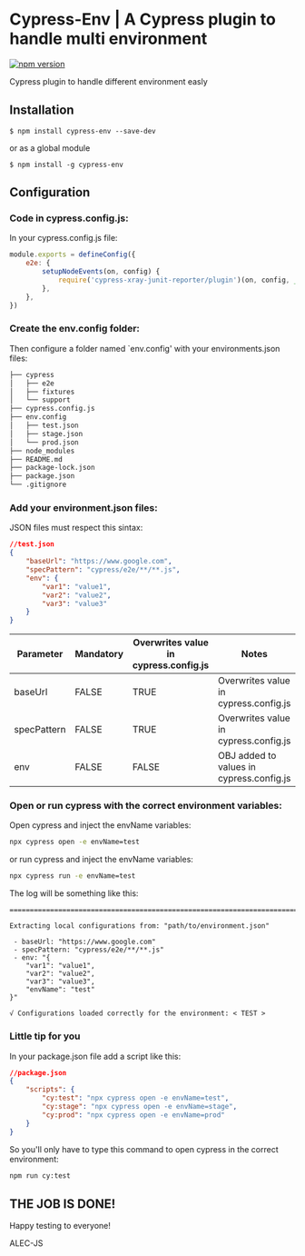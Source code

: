 # Cypress-Env | A Cypress plugin to handle multi environment

[![npm version](https://badge.fury.io/js/cypress-env.svg)](https://badge.fury.io/js/cypress-env)

Cypress plugin to handle different environment easly

## Installation

```shell
$ npm install cypress-env --save-dev
```

or as a global module

```shell
$ npm install -g cypress-env
```

## Configuration

### Code in cypress.config.js:

In your cypress.config.js file:

```javascript
module.exports = defineConfig({
	e2e: {
		setupNodeEvents(on, config) {
			require('cypress-xray-junit-reporter/plugin')(on, config, __dirname)
		},
	},
})
```

### Create the env.config folder:

Then configure a folder named `env.config' with your environments.json files:

```bash
├── cypress
│   ├── e2e
│   ├── fixtures
│   └── support
├── cypress.config.js
├── env.config
│   ├── test.json
│   ├── stage.json
│   └── prod.json
├── node_modules
├── README.md
├── package-lock.json
├── package.json
└── .gitignore
```

### Add your environment.json files:

JSON files must respect this sintax:

```json
//test.json
{
	"baseUrl": "https://www.google.com",
	"specPattern": "cypress/e2e/**/**.js",
	"env": {
		"var1": "value1",
		"var2": "value2",
		"var3": "value3"
	}
}
```

| Parameter   | Mandatory | Overwrites value in cypress.config.js | Notes                                    |
| ----------- | --------- | ------------------------------------- | ---------------------------------------- |
| baseUrl     | FALSE     | TRUE                                  | Overwrites value in cypress.config.js    |
| specPattern | FALSE     | TRUE                                  | Overwrites value in cypress.config.js    |
| env         | FALSE     | FALSE                                 | OBJ added to values in cypress.config.js |

### Open or run cypress with the correct environment variables:

Open cypress and inject the envName variables:

```bash
npx cypress open -e envName=test
```

or run cypress and inject the envName variables:

```bash
npx cypress run -e envName=test
```

The log will be something like this:

```
====================================================================================================

Extracting local configurations from: "path/to/environment.json"

 - baseUrl: "https://www.google.com"
 - specPattern: "cypress/e2e/**/**.js"
 - env: "{
    "var1": "value1",
    "var2": "value2",
    "var3": "value3",
    "envName": "test"
}"

√ Configurations loaded correctly for the environment: < TEST >
```

### Little tip for you

In your package.json file add a script like this:

```json
//package.json
{
	"scripts": {
		"cy:test": "npx cypress open -e envName=test",
		"cy:stage": "npx cypress open -e envName=stage",
		"cy:prod": "npx cypress open -e envName=prod"
	}
}
```

So you'll only have to type this command to open cypress in the correct environment:

```bash
npm run cy:test
```

## THE JOB IS DONE!

Happy testing to everyone!

ALEC-JS
